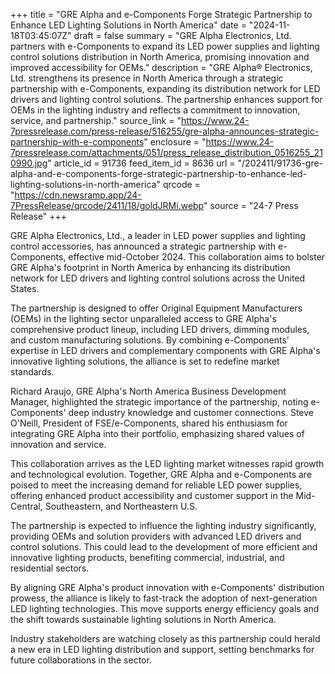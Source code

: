 +++
title = "GRE Alpha and e-Components Forge Strategic Partnership to Enhance LED Lighting Solutions in North America"
date = "2024-11-18T03:45:07Z"
draft = false
summary = "GRE Alpha Electronics, Ltd. partners with e-Components to expand its LED power supplies and lighting control solutions distribution in North America, promising innovation and improved accessibility for OEMs."
description = "GRE Alpha® Electronics, Ltd. strengthens its presence in North America through a strategic partnership with e-Components, expanding its distribution network for LED drivers and lighting control solutions. The partnership enhances support for OEMs in the lighting industry and reflects a commitment to innovation, service, and partnership."
source_link = "https://www.24-7pressrelease.com/press-release/516255/gre-alpha-announces-strategic-partnership-with-e-components"
enclosure = "https://www.24-7pressrelease.com/attachments/051/press_release_distribution_0516255_210990.jpg"
article_id = 91736
feed_item_id = 8636
url = "/202411/91736-gre-alpha-and-e-components-forge-strategic-partnership-to-enhance-led-lighting-solutions-in-north-america"
qrcode = "https://cdn.newsramp.app/24-7PressRelease/qrcode/2411/18/goldJRMi.webp"
source = "24-7 Press Release"
+++

<p>GRE Alpha Electronics, Ltd., a leader in LED power supplies and lighting control accessories, has announced a strategic partnership with e-Components, effective mid-October 2024. This collaboration aims to bolster GRE Alpha's footprint in North America by enhancing its distribution network for LED drivers and lighting control solutions across the United States.</p><p>The partnership is designed to offer Original Equipment Manufacturers (OEMs) in the lighting sector unparalleled access to GRE Alpha's comprehensive product lineup, including LED drivers, dimming modules, and custom manufacturing solutions. By combining e-Components' expertise in LED drivers and complementary components with GRE Alpha's innovative lighting solutions, the alliance is set to redefine market standards.</p><p>Richard Araujo, GRE Alpha's North America Business Development Manager, highlighted the strategic importance of the partnership, noting e-Components' deep industry knowledge and customer connections. Steve O'Neill, President of FSE/e-Components, shared his enthusiasm for integrating GRE Alpha into their portfolio, emphasizing shared values of innovation and service.</p><p>This collaboration arrives as the LED lighting market witnesses rapid growth and technological evolution. Together, GRE Alpha and e-Components are poised to meet the increasing demand for reliable LED power supplies, offering enhanced product accessibility and customer support in the Mid-Central, Southeastern, and Northeastern U.S.</p><p>The partnership is expected to influence the lighting industry significantly, providing OEMs and solution providers with advanced LED drivers and control solutions. This could lead to the development of more efficient and innovative lighting products, benefiting commercial, industrial, and residential sectors.</p><p>By aligning GRE Alpha's product innovation with e-Components' distribution prowess, the alliance is likely to fast-track the adoption of next-generation LED lighting technologies. This move supports energy efficiency goals and the shift towards sustainable lighting solutions in North America.</p><p>Industry stakeholders are watching closely as this partnership could herald a new era in LED lighting distribution and support, setting benchmarks for future collaborations in the sector.</p>